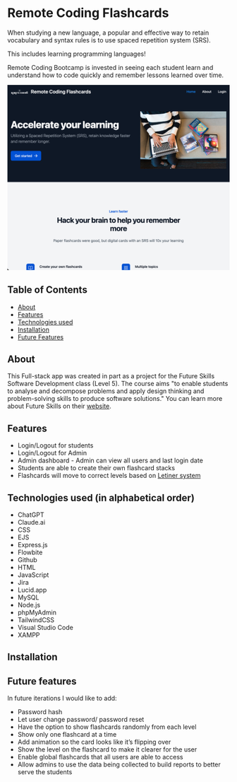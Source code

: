 # Remote Coding Flashcards

When studying a new language, a popular and effective way to retain vocabulary and syntax rules is to use spaced repetition system (SRS). 

This includes learning programming languages!

Remote Coding Bootcamp is invested in seeing each student learn and understand how to code quickly and remember lessons learned over time.

 ![ScreenShot](/public/images/homepage.png) 

## Table of Contents

- [About](#about)
- [Features](#features)
- [Technologies used](#technologies-used)
- [Installation](#installation)
- [Future Features](#future-features)

## About

This Full-stack app was created in part as a project for the Future Skills Software Development class (Level 5). The course aims "to enable students to analyse and decompose problems and apply design thinking and problem-solving skills to produce software solutions." You can learn more about Future Skills on their [website](https://futureskills.co.nz/).

## Features

* Login/Logout for students
* Login/Logout for Admin
* Admin dashboard - Admin can view all users and last login date
* Students are able to create their own flashcard stacks
* Flashcards will move to correct levels based on [Letiner system](https://en.wikipedia.org/wiki/Leitner_system)

## Technologies used (in alphabetical order)
* ChatGPT
* Claude.ai
* CSS
* EJS
* Express.js
* Flowbite
* Github
* HTML
* JavaScript
* Jira
* Lucid.app
* MySQL
* Node.js
* phpMyAdmin
* TailwindCSS
* Visual Studio Code
* XAMPP

## Installation

## Future features
In future iterations I would like to add:
* Password hash
* Let user change password/ password reset
* Have the option to show flashcards randomly from each level
* Show only one flashcard at a time
* Add animation so the card looks like it’s flipping over
* Show the level on the flashcard to make it clearer for the user
* Enable global flashcards that all users are able to access
* Allow admins to use the data being collected to build reports to better serve the students